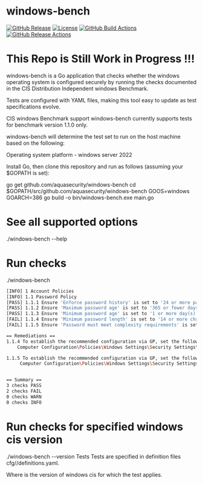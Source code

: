 # windows-bench
[![GitHub Release][release-img]][release]
[![License][license-img]][license]
[![GitHub Build Actions][build-action-img]][actions]
[![GitHub Release Actions][release-action-img]][actions]

# This Repo is Still Work in Progress !!!

windows-bench is a Go application that checks whether the windows operating system is configured securely by running the checks documented in the CIS Distribution Independent windows Benchmark.

Tests are configured with YAML files, making this tool easy to update as test specifications evolve.

CIS windows Benchmark support
windows-bench currently supports tests for benchmark version 1.1.0 only.

windows-bench will determine the test set to run on the host machine based on the following:

Operating system platform - windows server 2022

Install Go, then clone this repository and run as follows (assuming your $GOPATH is set):

go get github.com/aquasecurity/windows-bench
cd $GOPATH/src/github.com/aquasecurity/windows-bench
GOOS=windows GOARCH=386 go build -o bin/windows-bench.exe main.go

# See all supported options

./windows-bench --help

# Run checks

./windows-bench

```sh
[INFO] 1 Account Policies
[INFO] 1.1 Password Policy
[PASS] 1.1.1 Ensure 'Enforce password history' is set to '24 or more password(s)' (Automated)
[PASS] 1.1.2 Ensure 'Maximum password age' is set to '365 or fewer days, but not 0' (Automated)
[PASS] 1.1.3 Ensure 'Minimum password age' is set to '1 or more day(s)' (Automated)
[FAIL] 1.1.4 Ensure 'Minimum password length' is set to '14 or more character(s)' (Automated)
[FAIL] 1.1.5 Ensure 'Password must meet complexity requirements' is set to 'Enabled' (Automated)

== Remediations ==
1.1.4 To establish the recommended configuration via GP, set the following UI path to 14 or more character(s):
    Computer Configuration\Policies\Windows Settings\Security Settings\Account Policies\Password Policy\Minimum password length

1.1.5 To establish the recommended configuration via GP, set the following UI path to 14 or more character(s):
     Computer Configuration\Policies\Windows Settings\Security Settings\Account Policies\Password Policy\Password must meet complexity requirements


== Summary ==
3 checks PASS
2 checks FAIL
0 checks WARN
0 checks INFO

```

# Run checks for specified windows cis version

./windows-bench --version <version>
Tests
Tests are specified in definition files cfg/<version>/definitions.yaml.

Where <version> is the version of windows cis for which the test applies.


[actions]: https://github.com/aquasecurity/windows-bench/actions
[build-action-img]: https://github.com/aquasecurity/windows-bench/workflows/build/badge.svg
[license-img]: https://img.shields.io/badge/License-Apache%202.0-blue.svg
[license]: https://opensource.org/licenses/Apache-2.0
[release-img]: https://img.shields.io/github/release/aquasecurity/windows-bench.svg
[release]: https://github.com/aquasecurity/windows-bench/releases
[release-action-img]: https://github.com/aquasecurity/windows-bench/workflows/release/badge.svg
